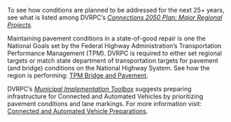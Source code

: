 To see how conditions are planned to be addressed for the next 25+ years, see what is listed among DVRPC’s *[Connections 2050 Plan: Major Regional Projects](https://www.dvrpc.org/webmaps/mrp2050/)*. 

Maintaining pavement conditions in a state-of-good repair is one the National Goals set by the Federal Highway Administration’s Transportation Performance Management (TPM). DVRPC is required to either set regional targets or match state department of transportation targets for pavement (and bridge) conditions on the National Highway System. See how the region is performing: [TPM Bridge and Pavement](https://www.dvrpc.org/tpm/?indicator=bridgepavement).

DVRPC’s *[Municipal Implementation Toolbox](https://www.dvrpc.org/Plan/MIT/)* suggests preparing infrastructure for Connected and Automated Vehicles by prioritizing pavement conditions and lane markings. For more information visit: [Connected and Automated Vehicle Preparations](https://www.dvrpc.org/Plan/MIT/connectedandautomatedvehiclepreparations).
